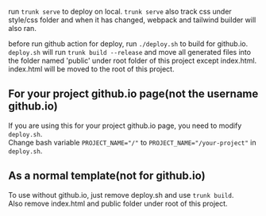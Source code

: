 run `trunk serve` to deploy on local. `trunk serve` also track css under style/css folder and when it has changed, webpack and tailwind builder will also ran.

before run github action for deploy, run `./deploy.sh` to build for github.io. `deploy.sh` will run `trunk build --release` and move all generated files into the folder named 'public' under root folder of this project except index.html.   
index.html will be moved to the root of this project.   

## For your project github.io page(not the username github.io)

If you are using this for your project github.io page, you need to modify `deploy.sh`.   
Change bash variable `PROJECT_NAME="/"` to `PROJECT_NAME="/your-project"` in `deploy.sh`.


## As a normal template(not for github.io)

To use without github.io, just remove deploy.sh and use `trunk build`.   
Also remove index.html and public folder under root of this project.
